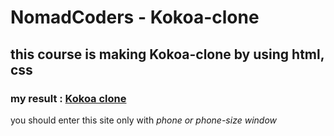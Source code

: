 # NomadCoders - Kokoa-clone

## this course is making Kokoa-clone by using html, css
### my result : [Kokoa clone](https://forwarder1121.github.io/kokoa-clone/)


you should enter this site only with *phone or phone-size window* 
